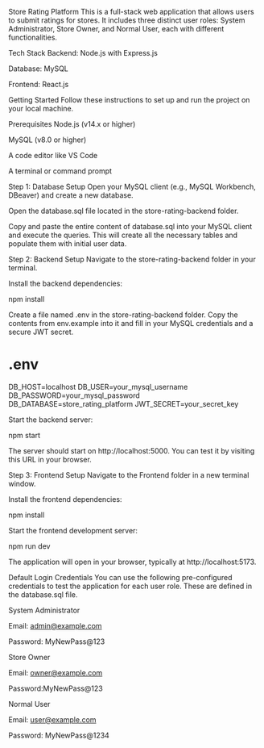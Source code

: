 Store Rating Platform
This is a full-stack web application that allows users to submit ratings for stores. It includes three distinct user roles: System Administrator, Store Owner, and Normal User, each with different functionalities.

Tech Stack
Backend: Node.js with Express.js

Database: MySQL

Frontend: React.js

Getting Started
Follow these instructions to set up and run the project on your local machine.

Prerequisites
Node.js (v14.x or higher)

MySQL (v8.0 or higher)

A code editor like VS Code

A terminal or command prompt

Step 1: Database Setup
Open your MySQL client (e.g., MySQL Workbench, DBeaver) and create a new database.

Open the database.sql file located in the store-rating-backend folder.

Copy and paste the entire content of database.sql into your MySQL client and execute the queries. This will create all the necessary tables and populate them with initial user data.

Step 2: Backend Setup
Navigate to the store-rating-backend folder in your terminal.

Install the backend dependencies:

npm install

Create a file named .env in the store-rating-backend folder. Copy the contents from env.example into it and fill in your MySQL credentials and a secure JWT secret.

# .env
DB_HOST=localhost
DB_USER=your_mysql_username
DB_PASSWORD=your_mysql_password
DB_DATABASE=store_rating_platform
JWT_SECRET=your_secret_key

Start the backend server:

npm start

The server should start on http://localhost:5000. You can test it by visiting this URL in your browser.

Step 3: Frontend Setup
Navigate to the Frontend folder in a new terminal window.

Install the frontend dependencies:

npm install

Start the frontend development server:

npm run dev

The application will open in your browser, typically at http://localhost:5173.

Default Login Credentials
You can use the following pre-configured credentials to test the application for each user role. These are defined in the database.sql file.

System Administrator

Email: admin@example.com

Password: MyNewPass@123

Store Owner

Email: owner@example.com

Password:MyNewPass@123

Normal User

Email: user@example.com

Password: MyNewPass@1234